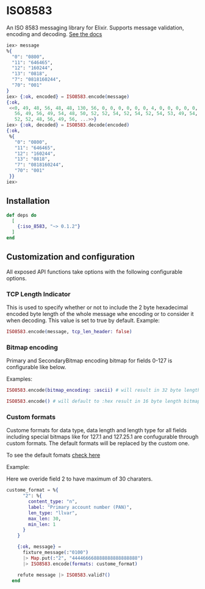 # ISO8583

An ISO 8583 messaging library for Elixir. Supports message validation, encoding and decoding. [See the docs](https://hexdocs.pm/iso_8583)

```elixir
iex> message
%{
  "0": "0800",
  "11": "646465",
  "12": "160244",
  "13": "0818",
  "7": "0818160244",
  "70": "001"
}
iex> {:ok, encoded} = ISO8583.encode(message)
{:ok,
 <<0, 49, 48, 56, 48, 48, 130, 56, 0, 0, 0, 0, 0, 0, 4, 0, 0, 0, 0, 0, 0, 0, 48,
   56, 49, 56, 49, 54, 48, 50, 52, 52, 54, 52, 54, 52, 54, 53, 49, 54, 48, 50,
   52, 52, 48, 56, 49, 56, ...>>}
iex> {:ok, decoded} = ISO8583.decode(encoded)
{:ok,
 %{
   "0": "0800",
   "11": "646465",
   "12": "160244",
   "13": "0818",
   "7": "0818160244",
   "70": "001"
 }}
iex>
```

## Installation

```elixir
def deps do
  [
    {:iso_8583, "~> 0.1.2"}
  ]
end
```

## Customization and configuration

  All exposed API functions take options with the following configurable options.
  
  ### TCP Length Indicator
  This is used to specify whether or not to include the 2 byte hexadecimal encoded byte length of the whole message
  whe encoding or to consider it when decoding.
  This value is set to true by default.
  Example:
  ```elixir
  ISO8583.encode(message, tcp_len_header: false)
  ```

  ### Bitmap encoding
  Primary and SecondaryBitmap encoding bitmap for fields 0-127 is configurable like below.

  Examples:

  ```elixir
  ISO8583.encode(bitmap_encoding: :ascii) # will result in 32 byte length bitmap
  ```

  ```elixir
  ISO8583.encode() # will default to :hex result in 16 byte length bitmap
  ```

  ### Custom formats

  Custome formats for data type, data length and length type for all fields including special bitmaps like 
  for 127.1 and 127.25.1 are confugurable through custom formats. The default formats will be replaced by the custom one.

  To see the default fomats [check here](https://github.com/zemuldo/iso_8583_elixir/blob/master/lib/iso_8583/formats/definitions.ex)

  Example:

  Here we overide field 2 to have maximum of 30 charaters.
  ```elixir
  custome_format = %{
        "2": %{
          content_type: "n",
          label: "Primary account number (PAN)",
          len_type: "llvar",
          max_len: 30,
          min_len: 1
        }
      }

      {:ok, message} =
        fixture_message(:"0100")
        |> Map.put(:"2", "444466668888888888888888")
        |> ISO8583.encode(formats: custome_format)

      refute message |> ISO8583.valid?()
    end
  ```
